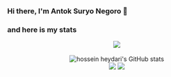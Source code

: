### Hi there, I'm Antok Suryo Negoro 👋

### and here is my stats
<p align="center"><img src="https://www.codewars.com/users/antoksuryo/badges/large"/><br /><br />
  <img src="https://github-readme-stats.vercel.app/api?username=antoksuryo&show_icons=true&include_all_commits=true&theme=monokai" alt="hossein heydari's GitHub stats" /><br />
  <img src="https://github-readme-streak-stats.herokuapp.com/?user=antoksuryo&theme=monokai"/>
  <img src="https://github-readme-stats.vercel.app/api/top-langs/?username=antoksuryo&layout=compact&theme=monokai&langs_count=12"/><br />
</p>

<!---
antoksuryo/antoksuryo is a ✨ special ✨ repository because its `README.md` (this file) appears on your GitHub profile.
You can click the Preview link to take a look at your changes.
--->
